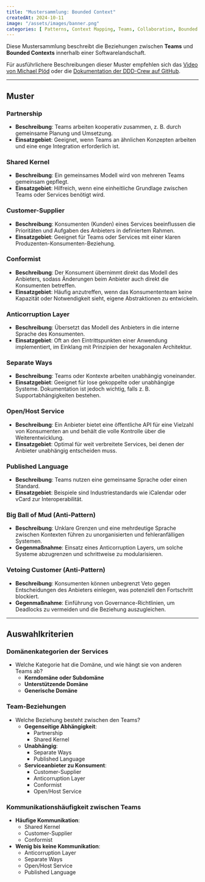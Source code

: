 ```yaml
---
title: "Mustersammlung: Bounded Context"
createdAt: 2024-10-11
image: "/assets/images/banner.png"
categories: [ Patterns, Context Mapping, Teams, Collaboration, Bounded Context ]
---
```


Diese Mustersammlung beschreibt die Beziehungen zwischen **Teams** und **Bounded Contexts** innerhalb einer Softwarelandschaft.

Für ausführlichere Beschreibungen dieser Muster empfehlen sich das [Video von Michael Plöd](/posts/pl22-context_mapping) oder die [Dokumentation der DDD-Crew auf GitHub](https://github.com/ddd-crew/context-mapping).

---

## Muster

### Partnership
- **Beschreibung**: Teams arbeiten kooperativ zusammen, z. B. durch gemeinsame Planung und Umsetzung.
- **Einsatzgebiet**: Geeignet, wenn Teams an ähnlichen Konzepten arbeiten und eine enge Integration erforderlich ist.

### Shared Kernel
- **Beschreibung**: Ein gemeinsames Modell wird von mehreren Teams gemeinsam gepflegt.
- **Einsatzgebiet**: Hilfreich, wenn eine einheitliche Grundlage zwischen Teams oder Services benötigt wird.

### Customer-Supplier
- **Beschreibung**: Konsumenten (Kunden) eines Services beeinflussen die Prioritäten und Aufgaben des Anbieters in definiertem Rahmen.
- **Einsatzgebiet**: Geeignet für Teams oder Services mit einer klaren Produzenten-Konsumenten-Beziehung.

### Conformist
- **Beschreibung**: Der Konsument übernimmt direkt das Modell des Anbieters, sodass Änderungen beim Anbieter auch direkt die Konsumenten betreffen.
- **Einsatzgebiet**: Häufig anzutreffen, wenn das Konsumententeam keine Kapazität oder Notwendigkeit sieht, eigene Abstraktionen zu entwickeln.

### Anticorruption Layer
- **Beschreibung**: Übersetzt das Modell des Anbieters in die interne Sprache des Konsumenten.
- **Einsatzgebiet**: Oft an den Eintrittspunkten einer Anwendung implementiert, im Einklang mit Prinzipien der hexagonalen Architektur.

### Separate Ways
- **Beschreibung**: Teams oder Kontexte arbeiten unabhängig voneinander.
- **Einsatzgebiet**: Geeignet für lose gekoppelte oder unabhängige Systeme. Dokumentation ist jedoch wichtig, falls z. B. Supportabhängigkeiten bestehen.

### Open/Host Service
- **Beschreibung**: Ein Anbieter bietet eine öffentliche API für eine Vielzahl von Konsumenten an und behält die volle Kontrolle über die Weiterentwicklung.
- **Einsatzgebiet**: Optimal für weit verbreitete Services, bei denen der Anbieter unabhängig entscheiden muss.

### Published Language
- **Beschreibung**: Teams nutzen eine gemeinsame Sprache oder einen Standard.
- **Einsatzgebiet**: Beispiele sind Industriestandards wie iCalendar oder vCard zur Interoperabilität.

### Big Ball of Mud (Anti-Pattern)
- **Beschreibung**: Unklare Grenzen und eine mehrdeutige Sprache zwischen Kontexten führen zu unorganisierten und fehleranfälligen Systemen.
- **Gegenmaßnahme**: Einsatz eines Anticorruption Layers, um solche Systeme abzugrenzen und schrittweise zu modularisieren.

### Vetoing Customer (Anti-Pattern)
- **Beschreibung**: Konsumenten können unbegrenzt Veto gegen Entscheidungen des Anbieters einlegen, was potenziell den Fortschritt blockiert.
- **Gegenmaßnahme**: Einführung von Governance-Richtlinien, um Deadlocks zu vermeiden und die Beziehung auszugleichen.

---

## Auswahlkriterien

### Domänenkategorien der Services
- Welche Kategorie hat die Domäne, und wie hängt sie von anderen Teams ab?
  - **Kerndomäne oder Subdomäne**
  - **Unterstützende Domäne**
  - **Generische Domäne**

### Team-Beziehungen
- Welche Beziehung besteht zwischen den Teams?
  - **Gegenseitige Abhängigkeit**:
    - Partnership
    - Shared Kernel
  - **Unabhängig**:
    - Separate Ways
    - Published Language
  - **Serviceanbieter zu Konsument**:
    - Customer-Supplier
    - Anticorruption Layer
    - Conformist
    - Open/Host Service

### Kommunikationshäufigkeit zwischen Teams
- **Häufige Kommunikation**:
  - Shared Kernel
  - Customer-Supplier
  - Conformist
- **Wenig bis keine Kommunikation**:
  - Anticorruption Layer
  - Separate Ways
  - Open/Host Service
  - Published Language